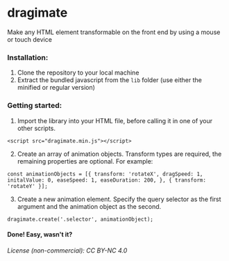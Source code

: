# dragimate

Make any HTML element transformable on the front end by using a mouse or touch device

### Installation:

1. Clone the repository to your local machine
2. Extract the bundled javascript from the `lib` folder (use either the minified or regular version)

### Getting started:

1. Import the library into your HTML file, before calling it in one of your other scripts.

```
<script src="dragimate.min.js"></script>
```

2. Create an array of animation objects. Transform types are required, the remaining properties are optional. For example:

```
const animationObjects = [{ transform: 'rotateX', dragSpeed: 1, initalValue: 0, easeSpeed: 1, easeDuration: 200, }, { transform: 'rotateY' }];
```

3. Create a new animation element.
   Specify the query selector as the first argument and the animation object as the second.

```
dragimate.create('.selector', animationObject);
```

#### Done! Easy, wasn't it?

###### License (non-commercial): CC BY-NC 4.0
